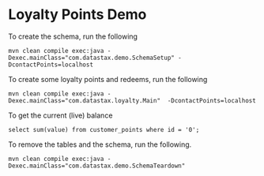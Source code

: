 Loyalty Points Demo
========================
To create the schema, run the following

	mvn clean compile exec:java -Dexec.mainClass="com.datastax.demo.SchemaSetup" -DcontactPoints=localhost
	
To create some loyalty points and redeems, run the following 
	
	mvn clean compile exec:java -Dexec.mainClass="com.datastax.loyalty.Main"  -DcontactPoints=localhost

To get the current (live) balance 
```
select sum(value) from customer_points where id = '0';
```


To remove the tables and the schema, run the following.

    mvn clean compile exec:java -Dexec.mainClass="com.datastax.demo.SchemaTeardown"
    
    
